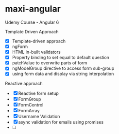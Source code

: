 # maxi-angular
Udemy Course - Angular 6 


Template Driven Approach</br>
- [X] Template-driven approach</br>
- [X] ngForm</br>
- [X] HTML in-built validators</br>
- [X] Property binding to set equal to default question</br>
- [X] patchValue to overwrite parts of form</br>
- [X] ngModelGroup directive to access form sub-group</br>
- [X] using form data and display via string interpolation</br>

Reactive approach</br>
- [X] Reactive form setup</br>
- [X] FormGroup</br>
- [X] FormControl</br>
- [X] FormArray</br>
- [X] Username Validation</br>
- [X] async validation for emails using promises</br>
- [ ] </br>
